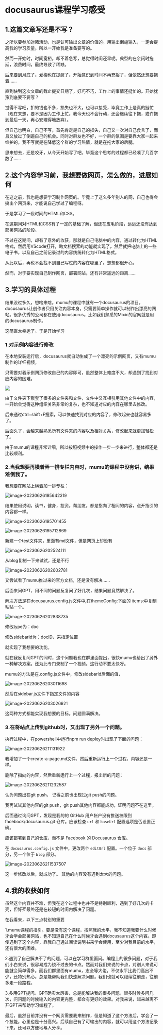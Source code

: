 # docusaurus课程学习感受

## 1.这篇文章写还是不写？

之所以要参加对赌活动，也是认可输出文章的价值的。用输出倒逼输入，一定会提高我的学习质量。所以一开始我是准备要写的。

然而一开始时，时间宽裕，却不着急写，总觉得时间还早呢。典型的在余闲时拖延，浪费时间，最终导致了稀缺。

后来要到月底了，爱梅也在提醒了，开始意识到时间不再充裕了，但依然还想要拖着……

直到快到这次文章的截止提交日期了，好巧不巧，工作上的事情还挺忙的。开始犹豫到底要不要写？

觉得不写吧，扣的钱也不多，损失也不大，也可以接受，毕竟工作上是真的挺忙（现在来想，要不是因为工作上忙，我今天也不会行动，还会继续往下拖，或许拖到最后一天，再心安理得地放弃）。

但自己也明白，自己不写，首先肯定是自己的损失，自己又一次对自己食言了，而且又放过了倒逼自己的机会。同时对群友也不好，一个群的氛围是要靠大家一起来维护的，我不写就是在降低这个群的学习热情，就是在拖大家的后腿。

思来想去，还是咬牙，从今天开始写了吧。毕竟这个思考的过程都已经凑了几百字数了……

## 2.这个内容学习前，我想要做网页，怎么做的，进展如何

在这之前，我也是想要学习制作网页的。毕竟上了这么多年别人的网，自己也得会搞出个网页来，才能说自己学过了编程呀。

于是学习了一段时间的HTML和CSS。

在这期间对HTML和CSS有了一定的基础了解，但还在皮毛阶段，远远还没有达到部署网站的阶段。

不过在这期间，却有了意外的收获。那就是自己电脑中的内容，通过转化为HTML格式，然后用VScode打开，跨文档搜索的功能就实现了。然后就把电脑上的一些电子书，以及自己之前记录过的内容统统转化为HTML格式。

从此以后，再也不会找不到自己写过的内容在哪里了。想想都很开心。

然而，对于要实现自己制作网页，部署网站，还有非常遥远的距离……

## 3.学习的具体过程

结果没过多久，想啥来啥，mumu的课程中就有一个docusaurus的项目。docusaurus让创作者只用关注内容本身，只需要简单操作就可以制作出漂亮的网站。很多优秀的公司都在使用docusaurus，比如我们熟悉的Mixin的官网就是用的docusaurus制作。

这简直太幸运了。于是开始学习

### 1.对示例内容进行修改

在本地安装运行后，docusaurus就自动生成了一个漂亮的示例网页，又有mumu制作的详细视频。

只需要对着示例网页修改自己的内容即可，虽然整体上难度不大，却遇到了找到对应内容的困难。

![](https://raw.githubusercontent.com/xiong321123/images/master/image-20230626214311438.png)

由于文件夹下嵌套了很多的文件夹和文件，文件中又互相引用其他文件中的内容，一开始会觉得这种组织关系非常的复杂，也不知道对应的内容在哪里去修改。

后来通过ctrl+shift+F搜索，可以快速找到对应的内容了，修改起来也就容易多了。

后面久了，会越来越熟悉所有文件夹的内容以及相对关系，修改起来就更加轻松了。

由于mumu的课程非常详细，所以按照视频中的操作一步一步来进行，整体都还是比较顺利。

### 2.当我想要再横着弄一排专栏内容时，mumu的课程中没有讲，结果难倒我了。

我想要在网站上横着加一排专栏：

![image-20230626195642319](C:\Users\tumei\AppData\Roaming\Typora\typora-user-images\image-20230626195642319.png)

结果使用说明，读书，健身，投资，帮朋友，都是指向了相同的内容，点开指引的内容都一样。

![image-20230626195701455](C:\Users\tumei\AppData\Roaming\Typora\typora-user-images\image-20230626195701455.png)

![image-20230626195712869](C:\Users\tumei\AppData\Roaming\Typora\typora-user-images\image-20230626195712869.png)

新建一个test文件夹，里面有md文件，但是网页上却没有

![image-20230626202524111](https://raw.githubusercontent.com/xiong321123/images/master/image-20230626202524111.png)

从blog复制一下来试试，还是不行

![image-20230626202602781](https://raw.githubusercontent.com/xiong321123/images/master/image-20230626202602781.png)

又尝试看了mumu推过来的官方文档，还是没有解决……

后面来问GPT，用不同的问题反复问了好几次，结果问题竟然解决了。

解决方法是在docusaurus.config.js文件中,在themeConfig:下面的 items:中复制粘贴一个。

![image-20230626202838735](https://raw.githubusercontent.com/xiong321123/images/master/image-20230626202838735.png)

修改type为：doc

修改sidebarid为：docID，来指定位置

就实现了我想要的功能。

就在我反复问GPT的同时，这个问题我也在群里面提出，很快mumu也给出了另外一种解决方案。还为此专门录制了一个视频。这行动不要太快呀。

mumu的方法是在.config.js文件中，修改sidebarId后面的值，

![image-20230626203011698](https://raw.githubusercontent.com/xiong321123/images/master/image-20230626203011698.png)

然后在sidebar.js文件下指定文件的内容

![image-20230626203026921](https://raw.githubusercontent.com/xiong321123/images/master/image-20230626203026921.png)



这两种方式都能实现我想要的目标，问题圆满解决。

### 3.在将站点上传到github时，又出现了另外一个问题。

执行过程中，在powershell中运行npm run deploy时出现了下面的问题：

![image-20230626211131922](https://raw.githubusercontent.com/xiong321123/images/master/image-20230626211131922.png)

我增加了一个create-a-page.md文件，然后重新运行上一个过程，内容还是一样。

删除了指向的内容，然后重新运行上一个过程，报出新的问题：

![image-20230626211232587](https://raw.githubusercontent.com/xiong321123/images/master/image-20230626211232587.png)

认为问题出在git push， 记得之前也出现过git push的问题。

我再试试其他内容的git push，git push其他内容都能成功，证明问题不在这里。

后面通过询问GPT，发现是我的的 GitHub 用户帐户没有推送权限到 facebook/docusaurus.git 仓库。应该检查 `url` 和 `baseUrl` 配置选项是否设置正确。

应该部署到自己的仓库，而不是 Facebook 的 Docusaurus 仓库。

在 `docusaurus.config.js` 文件中，更改两个 `editUrl` 配置。一个位于 `docs` 部分，另一个位于 `blog` 部分。

![image-20230626211537507](https://raw.githubusercontent.com/xiong321123/images/master/image-20230626211537507.png)

这一步修改以后，就成功了。
其他的内容没有遇到太大的问题。

## 4.我的收获如何

虽然这个内容并不难，但我在这个过程中也并不是特别顺利，遇到了好几次的卡壳，但好歹最终还是在较短的时间内解决了问题。

在我看来，以下三点特别的重要

1.mumu课程的指引。要是没有这个课程，按照我的水平，我不知道我要什么时候才会学会部署网站，也不知道自己在什么时候才会遇到docusaurus这个内容。即使遇到了这个内容，靠我自己通过阅读说明书来学会使用，至少对我目前的水平，还有很大的困难。

2.遇到了自己解决不了的问题，可以在学习群里面问。编程上的很多问题，对于我们小白来说，很容易成为绕不过去的卡点。然而对我们来说的卡点，对别人来说可能就会简单得多。而我们群里面有mumu，志全等大佬，不仅水平比我们高出不少，还特别热心，总是能帮助我们快速解决问题。我们也就可以继续往前走，往前多走一段路程。

3.多用GPT提问。GPT确实太厉害，总是能解决我的很多问题。很多时候多问几次，问问题的时候输入的内容更完整，都会有更好的效果。对我来说，越来越离不开GPT来帮助学习编程了。

最后，虽然目前并没有一个网页需要我来制作，但是知道了这个方法后，学会了一个技能，心里也是十分高兴。后续自己有了可输出的内容，就可以用这个方法记录下来，还可以方便地与人分享。

